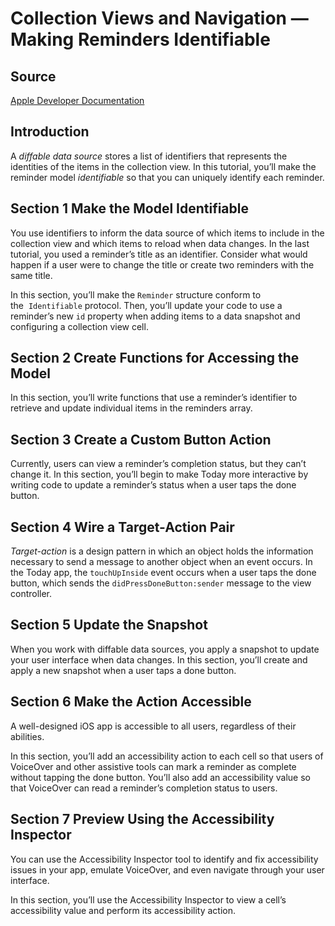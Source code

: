 # Collection Views and Navigation — Making Reminders Identifiable

## Source

[Apple Developer Documentation](https://developer.apple.com/tutorials/app-dev-training/making-reminders-identifiable)

## Introduction

A *diffable data source* stores a list of identifiers that represents the identities of the items in the collection view. In this tutorial, you’ll make the reminder model *identifiable* so that you can uniquely identify each reminder.

## Section 1 Make the Model Identifiable

You use identifiers to inform the data source of which items to include in the collection view and which items to reload when data changes. In the last tutorial, you used a reminder’s title as an identifier. Consider what would happen if a user were to change the title or create two reminders with the same title.

In this section, you’ll make the `Reminder` structure conform to the  `Identifiable` protocol. Then, you’ll update your code to use a reminder’s new `id` property when adding items to a data snapshot and configuring a collection view cell.

## Section 2 Create Functions for Accessing the Model

In this section, you’ll write functions that use a reminder’s identifier to retrieve and update individual items in the reminders array.

## Section 3 Create a Custom Button Action

Currently, users can view a reminder’s completion status, but they can’t change it. In this section, you’ll begin to make Today more interactive by writing code to update a reminder’s status when a user taps the done button.

## Section 4 Wire a Target-Action Pair

*Target-action* is a design pattern in which an object holds the information necessary to send a message to another object when an event occurs. In the Today app, the `touchUpInside` event occurs when a user taps the done button, which sends the `didPressDoneButton:sender` message to the view controller.

## Section 5 Update the Snapshot

When you work with diffable data sources, you apply a snapshot to update your user interface when data changes. In this section, you’ll create and apply a new snapshot when a user taps a done button.

## Section 6 Make the Action Accessible

A well-designed iOS app is accessible to all users, regardless of their abilities.

In this section, you’ll add an accessibility action to each cell so that users of VoiceOver and other assistive tools can mark a reminder as complete without tapping the done button. You’ll also add an accessibility value so that VoiceOver can read a reminder’s completion status to users.

## Section 7 Preview Using the Accessibility Inspector

You can use the Accessibility Inspector tool to identify and fix accessibility issues in your app, emulate VoiceOver, and even navigate through your user interface.

In this section, you’ll use the Accessibility Inspector to view a cell’s accessibility value and perform its accessibility action.

